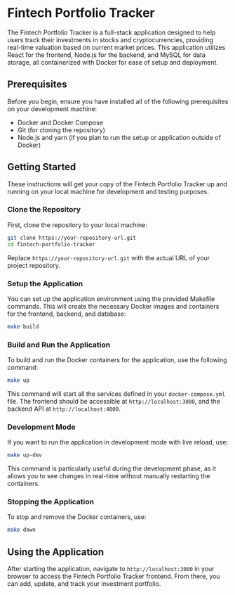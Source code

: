 # Fintech Portfolio Tracker

The Fintech Portfolio Tracker is a full-stack application designed to help users track their investments in stocks and cryptocurrencies, providing real-time valuation based on current market prices. This application utilizes React for the frontend, Node.js for the backend, and MySQL for data storage, all containerized with Docker for ease of setup and deployment.

## Prerequisites

Before you begin, ensure you have installed all of the following prerequisites on your development machine:

- Docker and Docker Compose
- Git (for cloning the repository)
- Node.js and yarn (if you plan to run the setup or application outside of Docker)

## Getting Started

These instructions will get your copy of the Fintech Portfolio Tracker up and running on your local machine for development and testing purposes.

### Clone the Repository

First, clone the repository to your local machine:

```bash
git clone https://your-repository-url.git
cd fintech-portfolio-tracker
```

Replace `https://your-repository-url.git` with the actual URL of your project repository.

### Setup the Application

You can set up the application environment using the provided Makefile commands. This will create the necessary Docker images and containers for the frontend, backend, and database:

```bash
make build
```

### Build and Run the Application

To build and run the Docker containers for the application, use the following command:

```bash
make up
```

This command will start all the services defined in your `docker-compose.yml` file. The frontend should be accessible at `http://localhost:3000`, and the backend API at `http://localhost:4000`.

### Development Mode

If you want to run the application in development mode with live reload, use:

```bash
make up-dev
```

This command is particularly useful during the development phase, as it allows you to see changes in real-time without manually restarting the containers.

### Stopping the Application

To stop and remove the Docker containers, use:

```bash
make down
```

## Using the Application

After starting the application, navigate to `http://localhost:3000` in your browser to access the Fintech Portfolio Tracker frontend. From there, you can add, update, and track your investment portfolio.
```
